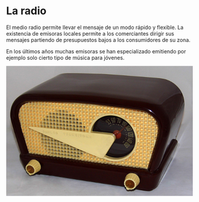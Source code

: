 # La radio

El medio radio permite llevar el mensaje de un modo rápido y flexible. La existencia de emisoras locales permite a los comerciantes dirigir sus mensajes partiendo de presupuestos bajos a los consumidores de su zona.

En los últimos años muchas emisoras se han especializado emitiendo por ejemplo solo cierto tipo de música para jóvenes.


[![radio](img/radio.jpg "radio")](https://goo.gl/o09ttF)



